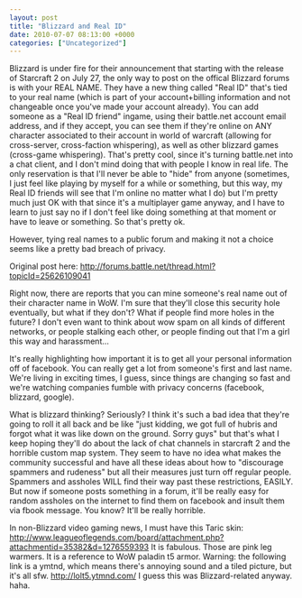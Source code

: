 ```yaml
---
layout: post
title: "Blizzard and Real ID"
date: 2010-07-07 08:13:00 +0000
categories: ["Uncategorized"]
---
```


Blizzard is under fire for their announcement that starting with the release of Starcraft 2 on July 27, the only way to post on the offical Blizzard forums is with your REAL NAME. They have a new thing called "Real ID" that's tied to your real name (which is part of your account+billing information and not changeable once you've made your account already). You can add someone as a "Real ID friend" ingame, using their battle.net account email address, and if they accept, you can see them if they're online on ANY character associated to their account in world of warcraft (allowing for cross-server, cross-faction whispering), as well as other blizzard games (cross-game whispering). That's pretty cool, since it's turning battle.net into a chat client, and I don't mind doing that with people I know in real life. The only reservation is that I'll never be able to "hide" from anyone (sometimes, I just feel like playing by myself for a while or something, but this way, my Real ID friends will see that I'm online no matter what I do) but I'm pretty much just OK with that since it's a multiplayer game anyway, and I have to learn to just say no if I don't feel like doing something at that moment or have to leave or something. So that's pretty ok.

However, tying real names to a public forum and making it not a choice seems like a pretty bad breach of privacy.

Original post here: http://forums.battle.net/thread.html?topicId=25626109041

Right now, there are reports that you can mine someone's real name out of their character name in WoW. I'm sure that they'll close this security hole eventually, but what if they don't? What if people find more holes in the future? I don't even want to think about wow spam on all kinds of different networks, or people stalking each other, or people finding out that I'm a girl this way and harassment...

It's really highlighting how important it is to get all your personal information off of facebook. You can really get a lot from someone's first and last name. We're living in exciting times, I guess, since things are changing so fast and we're watching companies fumble with privacy concerns (facebook, blizzard, google). 

What is blizzard thinking? Seriously? I think it's such a bad idea that they're going to roll it all back and be like "just kidding, we got full of hubris and forgot what it was like down on the ground. Sorry guys" but that's what I keep hoping they'll do about the lack of chat channels in starcraft 2 and the horrible custom map system. They seem to have no idea what makes the community successful and have all these ideas about how to "discourage spammers and rudeness" but all their measures just turn off regular people. Spammers and assholes WILL find their way past these restrictions, EASILY. But now if someone posts something in a forum, it'll be really easy for random assholes on the internet to find them on facebook and insult them via fbook message. You know? It'll be really horrible.

In non-Blizzard video gaming news, I must have this Taric skin: http://www.leagueoflegends.com/board/attachment.php?attachmentid=35382&d=1276559393
It is fabulous. Those are pink leg warmers.
It is a reference to WoW paladin t5 armor. Warning: the following link is a ymtnd, which means there's annoying sound and a tiled picture, but it's all sfw. http://lolt5.ytmnd.com/
I guess this was Blizzard-related anyway. haha.